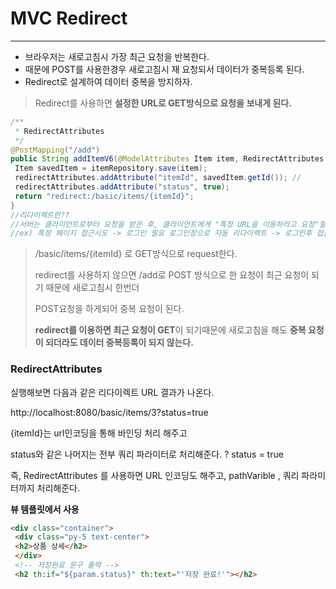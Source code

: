 # MVC Redirect

---

+ 브라우저는 새로고침시 가장 최근 요청을 반복한다.
+ 때문에 POST를 사용한경우 새로고침시 재 요청되서 데이터가 중복등록 된다.
+ Redirect로 설계하여 데이터 중복을 방지하자.

> Redirect를 사용하면 **설정한 URL로 GET방식으로 요청을 보내게 된다.**

~~~java
/**
 * RedirectAttributes
 */
@PostMapping("/add")
public String addItemV6(@ModelAttributes Item item, RedirectAttributes redirectAttributes) {
 Item savedItem = itemRepository.save(item);
 redirectAttributes.addAttribute("itemId", savedItem.getId()); //
 redirectAttributes.addAttribute("status", true);
 return "redirect:/basic/items/{itemId}";
}
//리다이렉트란??
//서버는 클라이언트로부터 요청을 받은 후, 클라이언트에게 "특정 URL을 이동하라고 요청"할 수 있다. 이를 리다이렉트라고 한다.
//ex) 특정 페이지 접근시도 -> 로그인 필요 로그인창으로 자동 리다이렉트 -> 로그인후 접근시도 -> 접근 허용
~~~

> /basic/items/{itemId} 로 GET방식으로 request한다.
>
>  redirect를 사용하지 않으면 /add로 POST 방식으로 한 요청이 최근 요청이 되기 때문에 새로고침시 한번더
>
> POST요청을 하게되어 중복 요청이 된다.
>
> **redirect를 이용하면 최근 요청이 GET**이 되기때문에 새로고침을 해도 **중복 요청이 되더라도 데이터 중복등록이 되지 않는다.**



### RedirectAttributes

실행해보면 다음과 같은 리다이렉트 URL 결과가 나온다.

http://localhost:8080/basic/items/3?status=true

{itemId}는 url인코딩을 통해 바인딩 처리 해주고

status와 같은 나머지는 전부 쿼리 파라미터로 처리해준다. ? status = true



즉, RedirectAttributes 를 사용하면 URL 인코딩도 해주고, pathVarible , 쿼리 파라미터까지 처리해준다.



**뷰 템플릿에서 사용**

~~~html
<div class="container">
 <div class="py-5 text-center">
 <h2>상품 상세</h2>
 </div>
 <!-- 저장완료 문구 출력 -->
 <h2 th:if="${param.status}" th:text="'저장 완료!'"></h2>
~~~



